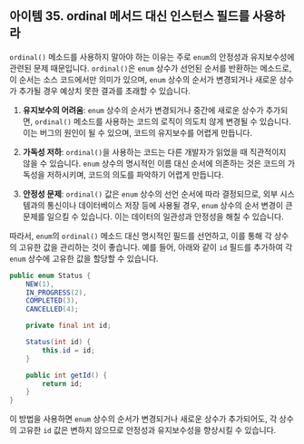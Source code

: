 ## 아이템 35. ordinal 메서드 대신 인스턴스 필드를 사용하라

`ordinal()` 메소드를 사용하지 말아야 하는 이유는 주로 `enum`의 안정성과 유지보수성에 관련된 문제 때문입니다. `ordinal()`은 `enum` 상수가 선언된 순서를 반환하는 메소드로, 이 순서는 소스 코드에서만 의미가 있으며, `enum` 상수의 순서가 변경되거나 새로운 상수가 추가될 경우 예상치 못한 결과를 초래할 수 있습니다.

1. **유지보수의 어려움**: `enum` 상수의 순서가 변경되거나 중간에 새로운 상수가 추가되면, `ordinal()` 메소드를 사용하는 코드의 로직이 의도치 않게 변경될 수 있습니다. 이는 버그의 원인이 될 수 있으며, 코드의 유지보수를 어렵게 만듭니다.

2. **가독성 저하**: `ordinal()`을 사용하는 코드는 다른 개발자가 읽었을 때 직관적이지 않을 수 있습니다. `enum` 상수의 명시적인 이름 대신 순서에 의존하는 것은 코드의 가독성을 저하시키며, 코드의 의도를 파악하기 어렵게 만듭니다.

3. **안정성 문제**: `ordinal()` 값은 `enum` 상수의 선언 순서에 따라 결정되므로, 외부 시스템과의 통신이나 데이터베이스 저장 등에 사용될 경우, `enum` 상수의 순서 변경이 큰 문제를 일으킬 수 있습니다. 이는 데이터의 일관성과 안정성을 해칠 수 있습니다.

따라서, `enum`의 `ordinal()` 메소드 대신 명시적인 필드를 선언하고, 이를 통해 각 상수의 고유한 값을 관리하는 것이 좋습니다. 예를 들어, 아래와 같이 `id` 필드를 추가하여 각 `enum` 상수에 고유한 값을 할당할 수 있습니다.

```java
public enum Status {
    NEW(1),
    IN_PROGRESS(2),
    COMPLETED(3),
    CANCELLED(4);

    private final int id;

    Status(int id) {
        this.id = id;
    }

    public int getId() {
        return id;
    }
}
```

이 방법을 사용하면 `enum` 상수의 순서가 변경되거나 새로운 상수가 추가되어도, 각 상수의 고유한 `id` 값은 변하지 않으므로 안정성과 유지보수성을 향상시킬 수 있습니다.

